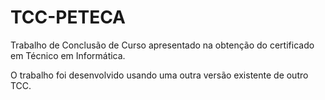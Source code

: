 # TCC-PETECA
Trabalho de Conclusão de Curso apresentado na obtenção do certificado em Técnico em Informática.

O trabalho foi desenvolvido usando uma outra versão existente de outro TCC.
